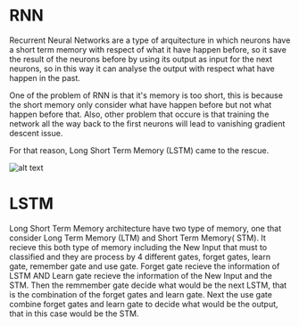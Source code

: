 # RNN

Recurrent Neural Networks are a type of arquitecture in which neurons have a short term memory with respect of what it have happen before, so it save the result of the neurons before by using its output as input for the next neurons, so in this way it can analyse the output with respect what have happen in the past.

One of the problem of RNN is that it's memory is too short, this is because the short memory only consider what have happen before but not what happen before that. Also, other problem that occure is that training the network all the way back to the first neurons will lead to vanishing gradient descent issue.

For that reason, Long Short Term Memory (LSTM) came to the rescue.

![alt text](https://github.com/rvaldivia95/RNN/blob/master/rnn.png)

# LSTM

Long Short Term Memory architecture have two type of memory, one that consider Long Term Memory (LTM) and Short Term Memory( STM). It recieve this both type of memory including the New Input that must to classified and they are process by 4 different gates, forget gates, learn gate, remember gate and use gate. Forget gate recieve the information of LSTM AND Learn gate recieve the information of the New Input and the STM. Then the remmember gate decide what would be the next LSTM, that is the combination of the forget gates and learn gate. Next the use gate combine forget gates and learn gate to decide what would be the output, that in this case would be the STM.
